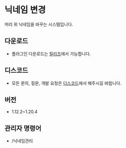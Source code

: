 # 닉네임 변경
머리 위 닉네임을 바꾸는 시스템입니다.

## 다운로드
* 플러그인 다운로드는 [릴리즈](https://github.com/CosinePlugin/HQNickname/releases)에서 가능합니다.

## 디스코드
* 모든 문의, 질문, 개발 요청은 [디스코드](https://discord.gg/hUkaca9ZQu)에서 해주시길 바랍니다.

## 버전
* 1.12.2~1.20.4

## 관리자 명령어
* /닉네임관리